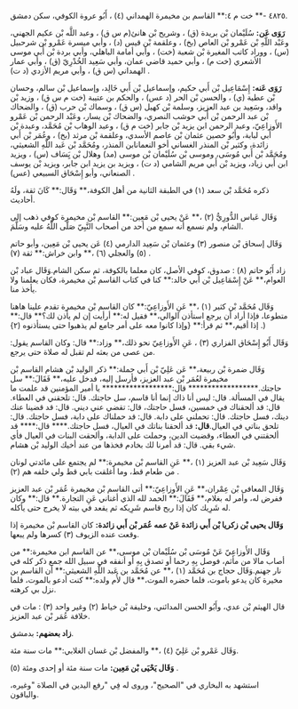 ٤٨٢٥ -** خت م ٤:** القاسم بن مخيمرة الهمداني (٤) ، أَبُو عروة الكوفي، سكن دمشق.

**رَوَى عَن:** سُلَيْمان بْن بريدة (ق) ، وشريح بْن هانئ(م س ق) ، وعبد اللَّه بْن عكيم الجهني، وعَبْد اللَّهِ بْن عَمْرو بْن العاص (بخ) ، وعلقمة بْن قيس (د) ، وأبي ميسرة عَمْرو بْن شرحبيل (س) ، ووراد كاتب المغيرة بْن شعبة (خت) ، وأبي أمامة الباهلي، وأبي بردة بْن أَبي موسى الأشعري (خت م) ، وأبي حميد قاضي عمان، وأبي سَعِيد الخُدْرِيّ (ق) ، وأبي عمار الهمداني (س ق) ، وأبي مريم الأزدي (د ت) .

**رَوَى عَنه:** إِسْمَاعِيل بْن أَبي حكيم، وإسماعيل بْن أَبي خَالِد، وإسماعيل بْن سالم، وحسان بْن عطية (ي) ، والحسن بْن الحر (د عس) ، والحكم بن عتيبة (خت م س ق) ، وزيد بْن واقد، وسَعِيد بن عبد العزيز، وسلمة بْن كهيل (س ق) ، وسماك بْن حرب (ق) ، والضحاك بْن عبد الرحمن بْن أَبي حوشب النصري، والضحاك بْن يسار، وعَبْد الرحمن بْن عَمْرو الأَوزاعِيّ، وعبد الرحمن ابن يزيد بْن جابر (خت م ق) ، وعبد الوهاب بْن مُحَمَّد، وعبدة بْن أَبي لبابة، وأَبُو حصين عثمان بْن عاصم الأسدي، وعلقمة بْن مرثد (بخ) ، وعُمَر بْن أَبي زائدة، وكثير بْن المنذر الغساني أخو النعمانابن المنذر، ومُحَمَّد بْن عَبد اللَّهِ الشعيثي، ومُحَمَّد بْن أَبي مُوسَى، وموسى بْن سُلَيْمان بْن موسى (مد) وهلال بْن يَِسَاف (س) ، ويزيد ابن أَبي زياد، ويزيد بْن أَبي مريم الشامي (د ت) ، ويزيد بن يزيد ابن جابر، ويزيد بْن يوسف الصنعاني، وأبو إِسْحَاق السبيعي (عس) .

ذكره مُحَمَّد بْن سعد (١) في الطبقة الثانية من أهل الكوفة،** وَقَال:** كَانَ ثقة، ولَهُ أحاديث.

وَقَال عَباس الدُّورِيُّ (٢) ،** عَنْ يحيى بْن مَعِين:** القاسم بْن مخيمرة كوفي ذهب إلى الشام، ولم نسمع أنه سمع من أحد من أصحاب النَّبِيّ صَلَّى اللَّهُ عليه وسَلَّمَ.

وَقَال إسحاق بْن منصور (٣) وعثمان بْن سَعِيد الدارمي (٤) عَن يحيى بْن مَعِين، وأبو حاتم (٥) والعجلي (٦) ،** وابن خراش:** ثقة (٧) .

زاد أَبُو حاتم (٨) : صدوق، كوفي الأصل، كان معلما بالكوفة، ثم سكن الشام.وَقَال عباد بْن العوام،** عَنْ إِسْمَاعِيل بْن أَبي خالد:** كنا في كتاب القاسم بْن مخيمرة، فكان يعلمنا ولا يأخذ منا.

وَقَال مُحَمَّد بْن كثير (١) ،** عَنِ الأَوزاعِيّ:** كان القاسم بْن مخيمرة تقدم علينا هاهنا متطوعا، فإذا أراد أن يرجع استأذن الوالي،** فقيل له:** أرأيت إن لم يأذن لك؟** قال:** إذا أقيم،** ثم قرأ:** {وإذا كانوا معه على أمر جامع لم يذهبوا حتى يستأذنوه (٢} .)

وَقَال أَبُو إِسْحَاق الفزاري (٣) ، عَنِ الأَوزاعِيّ نحو ذلك،** وزاد:** قال: وكان القاسم يقول: من عصى من بعثه لم تقبل له صلاة حتى يرجع.

وَقَال ضمرة بْن ربيعة،** عَن عَلِيّ بْن أَبي حملة:** ذكر الوليد بْن هشام القاسم بْن مخيمرة لعُمَر بْن عبد العزيز، فأرسل إليه، فدخل عليه،** فَقَالَ:** سل حاجتك.****************** قال:****************** يا أمير المؤمنين قد علمت ما يقال في المسألة. قال: ليس أنا ذاك إنما أنا قاسم، سل حاجتك. قال: تلحقني في العطاء. قال: قد ألحقناك في خمسين، فسل حاجتك، قال: تقضي عني ديني. قال: قد قضينا عنك دينك، فسل حاجتك. قال: تحملني على دابة. قال: قد حملناك على دابة، فسل حاجتك. قال: تلحق بناتي في العيال.**قال:** قد ألحقنا بناتك في العيال، فسل حاجتك.**** قال:**** قد ألحقتني في العطاء، وقضيت الدين، وحملت على الدابة، وألحقت البنات في العيال فأي شيء بقي. قال: قد أمرنا لك بخادم فخذها من عند أخيك الوليد بْن هشام.

وَقَال سَعِيد بْن عبد العزيز (١) ،** عَنِ القاسم بْن مخيمرة:** لم يجتمع على مائدتي لونان من طعام قط، وما أغلقت بابي قط ولي خلفه هم (٢) .

وَقَال المعافى بْن عِمْران،** عَنِ الأَوزاعِيّ:** أتى القاسم بْن مخيمرة عُمَر بْن عبد العزيز ففرض له، وأمر له بغلام،** فَقَالَ:** الحمد لله الذي أغناني عَنِ التجارة.** قال:** وكان له شَرِيك كان إذا ربح قاسم شَرِيكه ثم يقعد في بيته لا يخرج حتى يأكله.

**وَقَال يحيى بْن زكريا بْن أَبي زائدة عَنْ عمه عُمَر بْن أَبي زائدة:** كان القاسم بْن مخيمرة إذا وقعت عنده الزيوف (٣) كسرها ولم يبعها.

وَقَال الأَوزاعِيّ عَنْ مُوسَى بْن سُلَيْمان بْن موسى،** عن القاسم ابن مخيمرة:** من أصاب مالا من مأثم، فوصل بِهِ رحما أو تصدق بِهِ أو أنفقه في سبيل الله جمع ذكر كله في نار جهنم.وَقَال حجاج بن مُحَمَّد (١) ،** عن مُحَمَّد بن عَبد اللَّهِ الشعيثي:** أن القاسم بن مخيرة كان يدعو باموت، فلما حضره الموت،** قال لأُم ولده:** كنت أدعو بالموت، فلما نزل بي كرهته.

قال الهيثم بْن عدي، وأَبُو الحسن المدائني، وخليفة بْن خياط (٢) وغير واحد (٣) : مات في خلافة عُمَر بْن عبد العزيز.

**زاد بعضهم:** بدمشق.

وَقَال عَمْرو بْن عَلِيّ (٤) ،** والمفضل بْن غسان الغلابي:** مات سنة مئة.

**وَقَال يَحْيَى بْن مَعِين:** مات سنة مئة أو إحدى ومئة (٥) .

استشهد به البخاري في "الصحيح"، وروى له فِي "رفع اليدين في الصلاة "وغيره، والباقون.